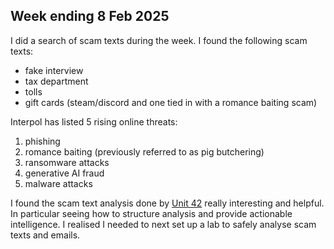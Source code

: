 ## Week ending 8 Feb 2025

I did a search of scam texts during the week. I found the following scam texts:
- fake interview
- tax department
- tolls
- gift cards (steam/discord and one tied in with a romance baiting scam)

Interpol has listed 5 rising online threats:
1. phishing
2. romance baiting (previously referred to as pig butchering)
3. ransomware attacks
4. generative AI fraud
5. malware attacks

I found the scam text analysis done by [Unit 42](https://github.com/PaloAltoNetworks/Unit42-timely-threat-intel) really interesting and helpful. In particular seeing how to structure analysis and provide
actionable intelligence. I realised I needed to next set up a lab to safely analyse scam texts and emails.

